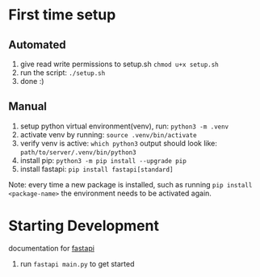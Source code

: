# First time setup

## Automated
1. give read write permissions to setup.sh ```chmod u+x setup.sh```
2. run the script: ```./setup.sh```
3. done :)

## Manual 
1. setup python virtual environment(venv), run: ```python3 -m .venv```
2. activate venv by running: ```source .venv/bin/activate```
3. verify venv is active: ```which python3```
    output should look like: ```path/to/server/.venv/bin/python3```
4. install pip: ```python3 -m pip install --upgrade pip```
5. install fastapi: ```pip install fastapi[standard]```

Note:
    every time a new package is installed, such as running ```pip install <package-name>```
    the environment needs to be activated again.


# Starting Development

documentation for [fastapi](https://fastapi.tiangolo.com/tutorial/first-steps/)
1. run ```fastapi main.py``` to get started
